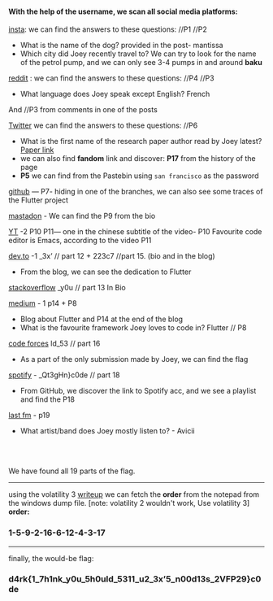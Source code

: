 #### With the help of the username, we scan all social media platforms:

[insta](https://www.instagram.com/joeymiller9991/):
we can find the answers to these questions: //P1 //P2 
- What is the name of the dog? provided in the post- mantissa
- Which city did Joey recently travel to? 
We can try to look for the name of the petrol pump, and we can only see 3-4 pumps in and around **baku**


[reddit](https://www.reddit.com/user/joeymiller9991) :
we can find the answers to these questions: //P4 //P3
- What language does Joey speak except English? French 

And //P3 from comments in one of the posts


[Twitter](https://twitter.com/joeymiller9991)
we can find the answers to these questions:  //P6
- What is the first name of the research paper author read by Joey latest?
[Paper link](https://academic.oup.com/oep/article/75/3/802/6693580?searchresult=1)
- we can also find **fandom** link and discover: **P17** from the history of the page
- **P5** we can find from the Pastebin using `san francisco` as the password


[github](Github.com/joeymiller9991) — P7- hiding in one of the branches,
we can also see some traces of the Flutter project

[mastadon](https://mastodon.social/@joeymiller9991) - We can find the P9 from the bio 

[YT](https://www.youtube.com/@joeymiller9991) -2 P10 P11— one in the chinese subtitle of the video- P10
Favourite code editor is Emacs, according to the video P11

[dev.to](http://dev.to/joeymiller9991) -1 _3x’ // part 12 + 223c7 //part 15. (bio and in the blog)
- From the blog, we can see the dedication to Flutter


[stackoverflow](https://stackoverflow.com/users/22371242/joeymiller9991?tab=profile)  _y0u // part 13 In Bio

[medium](https://medium.com/@joeymiller9991) - 1 p14 + P8
- Blog about Flutter and P14 at the end of the blog
- What is the favourite framework Joey loves to code in? Flutter // P8


[code forces](https://codeforces.com/profile/joeymiller9991)  ld_53 // part 16
- As a part of the only submission made by Joey, we can find the flag

[spotify](https://open.spotify.com/user/31k6u42wyykpnv4pu3nk7aotz2iu) -  _Qt3gHn}c0de // part 18
- From GitHub, we discover the link to Spotify acc, and we see a playlist and find the P18

[last fm](https://www.last.fm/user/joeymiller9991) - p19
- What artist/band does Joey mostly listen to? - Avicii

<br>
<br>

We have found all 19 parts of the flag.

<hr>

using the volatility 3 [writeup](https://andreafortuna.org/2018/03/02/volatility-tips-extract-text-typed-in-a-notepad-window-from-a-windows-memory-dump) we can fetch the **order** from the notepad from the windows dump file.
[note: volatility 2 wouldn't work, Use volatility 3]
<br>
**order:**

### 1-5-9-2-16-6-12-4-3-17
<hr>
finally, the would-be flag:

### d4rk{1_7h1nk_y0u_5h0uld_5311_u2_3x’5_n00d13s_2VFP29}c0de


